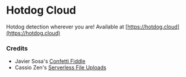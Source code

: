 # Hotdog Cloud
Hotdog detection wherever you are! Available at [https://hotdog.cloud](https://hotdog.cloud)

### Credits
 - Javier Sosa's [Confetti Fiddle](http://jsfiddle.net/Javalsu/94tj0cqd/)
 - Cassio Zen's [Serverless File Uploads](https://www.netlify.com/blog/2016/11/17/serverless-file-uploads/)